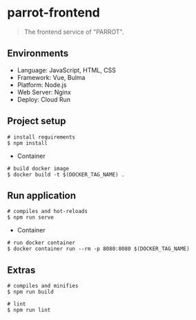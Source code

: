 # parrot-frontend
> The frontend service of "PARROT".

## Environments
- Language: JavaScript, HTML, CSS
- Framework: Vue, Bulma
- Platform: Node.js
- Web Server: Nginx
- Deploy: Cloud Run

## Project setup
```
# install requirements
$ npm install
```

- Container
```
# build docker image
$ docker build -t $(DOCKER_TAG_NAME) .
```

## Run application
```
# compiles and hot-reloads
$ npm run serve
```

- Container
```
# run docker container
$ docker container run --rm -p 8080:8080 $(DOCKER_TAG_NAME)
```

## Extras
```
# compiles and minifies
$ npm run build

# lint
$ npm run lint
```